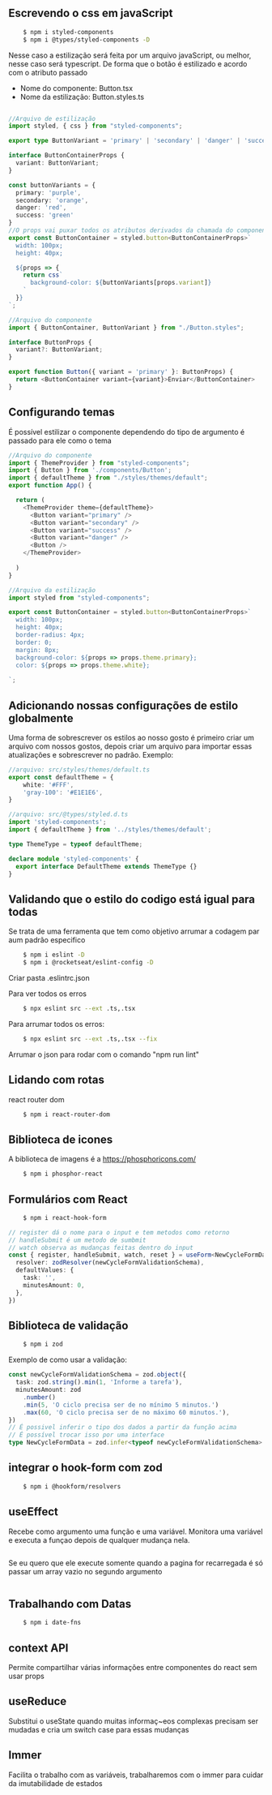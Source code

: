 ## Escrevendo o css em javaScript

```sh
    $ npm i styled-components
    $ npm i @types/styled-components -D 
```

Nesse caso a estilização será feita por um arquivo javaScript, ou melhor, nesse caso será typescript. De forma que o botão é estilizado e acordo com o atributo passado

* Nome do componente: Button.tsx
* Nome da estilização: Button.styles.ts

```ts
```
```ts
//Arquivo de estilização
import styled, { css } from "styled-components";

export type ButtonVariant = 'primary' | 'secondary' | 'danger' | 'success';

interface ButtonContainerProps {
  variant: ButtonVariant;
}

const buttonVariants = {
  primary: 'purple',
  secondary: 'orange',
  danger: 'red',
  success: 'green'
}
//O props vai puxar todos os atributos derivados da chamada do componente
export const ButtonContainer = styled.button<ButtonContainerProps>`
  width: 100px;
  height: 40px;

  ${props => {
    return css`
      background-color: ${buttonVariants[props.variant]}
    `
  }}
`;
```
```ts
//Arquivo do componente
import { ButtonContainer, ButtonVariant } from "./Button.styles";

interface ButtonProps {
  variant?: ButtonVariant;
}

export function Button({ variant = 'primary' }: ButtonProps) {
  return <ButtonContainer variant={variant}>Enviar</ButtonContainer>
}
```

## Configurando temas

É possível estilizar o componente dependendo do tipo de argumento é passado para ele como o tema

```ts
//Arquivo do componente
import { ThemeProvider } from "styled-components";
import { Button } from './components/Button';
import { defaultTheme } from "./styles/themes/default";
export function App() {

  return (
    <ThemeProvider theme={defaultTheme}>
      <Button variant="primary" />
      <Button variant="secondary" />
      <Button variant="success" />
      <Button variant="danger" />
      <Button />
    </ThemeProvider>
    
  )
}
```
```ts
//Arquivo da estilização
import styled from "styled-components";

export const ButtonContainer = styled.button<ButtonContainerProps>`
  width: 100px;
  height: 40px;
  border-radius: 4px;
  border: 0;
  margin: 8px;
  background-color: ${props => props.theme.primary};
  color: ${props => props.theme.white};
  
`;
```
## Adicionando nossas configurações de estilo globalmente

Uma forma de sobrescrever os estilos ao nosso gosto é primeiro criar um arquivo com nossos gostos, depois criar um arquivo para importar essas atualizações e sobrescrever no padrão. Exemplo:

```ts
//arquivo: src/styles/themes/default.ts
export const defaultTheme = {
    white: '#FFF',
    'gray-100': '#E1E1E6',
}
```
```ts
//arquivo: src/@types/styled.d.ts
import 'styled-components';
import { defaultTheme } from '../styles/themes/default';

type ThemeType = typeof defaultTheme;

declare module 'styled-components' {
  export interface DefaultTheme extends ThemeType {}
}
```

## Validando que o estilo do codigo está igual para todas

Se trata de uma ferramenta que tem como objetivo arrumar a codagem par aum padrão especifico
```sh
    $ npm i eslint -D
    $ npm i @rocketseat/eslint-config -D 
```
Criar pasta .eslintrc.json

Para ver todos os erros

```sh
    $ npx eslint src --ext .ts,.tsx  
```
Para arrumar todos os erros:
```sh
    $ npx eslint src --ext .ts,.tsx --fix 
```
Arrumar o json para rodar com o comando "npm run lint"

## Lidando com rotas

react router dom

```sh
    $ npm i react-router-dom 
```
 
 ## Biblioteca de icones

A biblioteca de imagens é a https://phosphoricons.com/

```sh
    $ npm i phosphor-react
```

## Formulários com React

```sh
    $ npm i react-hook-form
```
```ts
// register dá o nome para o input e tem metodos como retorno
// handleSubmit é um metodo de sumbmit
// watch observa as mudanças feitas dentro do input
const { register, handleSubmit, watch, reset } = useForm<NewCycleFormData>({
  resolver: zodResolver(newCycleFormValidationSchema),
  defaultValues: {
    task: '',
    minutesAmount: 0,
  },
})
```
## Biblioteca de validação

```sh
    $ npm i zod
```
Exemplo de como usar a validação:

```ts
const newCycleFormValidationSchema = zod.object({
  task: zod.string().min(1, 'Informe a tarefa'),
  minutesAmount: zod
    .number()
    .min(5, 'O ciclo precisa ser de no mínimo 5 minutos.')
    .max(60, 'O ciclo precisa ser de no máximo 60 minutos.'),
})
// É possivel inferir o tipo dos dados a partir da função acima
// É possível trocar isso por uma interface
type NewCycleFormData = zod.infer<typeof newCycleFormValidationSchema>
```

## integrar o hook-form com zod

```sh
    $ npm i @hookform/resolvers
```

## useEffect

Recebe como argumento uma função e uma variável. Monitora uma variável e executa a funçao depois de qualquer mudança nela.

```ts
```
Se eu quero que ele execute somente quando a pagina for recarregada é só passar um array vazio no segundo argumento
```ts
```

## Trabalhando com Datas


```sh
    $ npm i date-fns
```

## context API

Permite compartilhar várias informações entre componentes do react sem usar props

## useReduce

Substitui o useState quando muitas informaç~eos complexas precisam ser mudadas e cria um switch case para essas mudanças

## Immer

Facilita o trabalho com as variáveis, trabalharemos com o immer para cuidar da imutabilidade de estados 